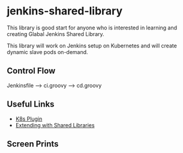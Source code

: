 # jenkins-shared-library
This library is good start for anyone who is interested in learning and creating Glabal Jenkins Shared Library.

This library will work on Jenkins setup on Kubernetes and will create dynamic slave pods on-demand.
      
## Control Flow
Jenkinsfile --> ci.groovy --> cd.groovy

## Useful Links
- [K8s Plugin](https://github.com/jenkinsci/kubernetes-plugin)
- [Extending with Shared Libraries](https://jenkins.io/doc/book/pipeline/shared-libraries/)

## Screen Prints